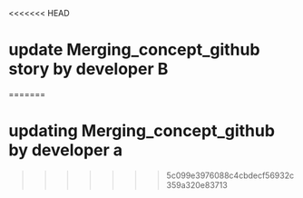 <<<<<<< HEAD
# update Merging_concept_github story by developer B
=======
#  updating Merging_concept_github by developer a
>>>>>>> 5c099e3976088c4cbdecf56932c359a320e83713
